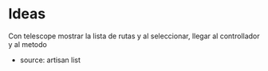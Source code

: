 # Ideas

Con telescope mostrar la lista de rutas y al seleccionar, llegar al controllador y al metodo

- source: artisan list
